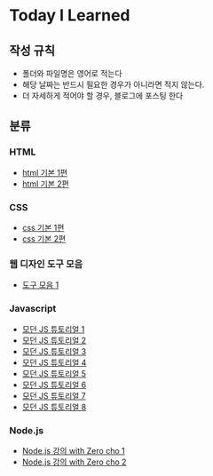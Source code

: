 # Today I Learned

## 작성 규칙
- 폴더와 파일명은 영어로 적는다
- 해당 날짜는 반드시 필요한 경우가 아니라면 적지 않는다.
- 더 자세하게 적어야 할 경우, 블로그에 포스팅 한다

## 분류

### HTML
- [html 기본 1편](https://github.com/sirin0762/TIL/blob/main/HTML/html_1.md)
- [html 기본 2편](https://github.com/sirin0762/TIL/blob/main/HTML/html_2.md)

### CSS

- [css 기본 1편](https://github.com/sirin0762/TIL/blob/main/css/css_1.md)
- [css 기본 2편](https://github.com/sirin0762/TIL/blob/main/css/css_2.md)

### 웹 디자인 도구 모음
- [도구 모음 1]()

### Javascript
- [모던 JS 튜토리얼 1](https://github.com/sirin0762/TIL/blob/main/Javascript/1_javascript.md)
- [모던 JS 튜토리얼 2](https://github.com/sirin0762/TIL/blob/main/Javascript/2_javascript.md)
- [모던 JS 튜토리얼 3](https://github.com/sirin0762/TIL/blob/main/Javascript/3_javascript.md)
- [모던 JS 튜토리얼 4](https://github.com/sirin0762/TIL/blob/main/Javascript/4_javascript.md)
- [모던 JS 튜토리얼 5](https://github.com/sirin0762/TIL/blob/main/Javascript/5_javascript.md)
- [모던 JS 튜토리얼 6](https://github.com/sirin0762/TIL/blob/main/Javascript/6_javascript.md)
- [모던 JS 튜토리얼 7](https://github.com/sirin0762/TIL/blob/main/Javascript/7_javascript.md)
- [모던 JS 튜토리얼 8](https://github.com/sirin0762/TIL/blob/main/Javascript/8_javascript.md)

### Node.js
- [Node.js 강의 with Zero cho 1](https://github.com/sirin0762/TIL/blob/main/Nodejs/1_start_node.md)
- [Node.js 강의 with Zero cho 2](https://github.com/sirin0762/TIL/blob/main/Nodejs/2_javascript.md)
